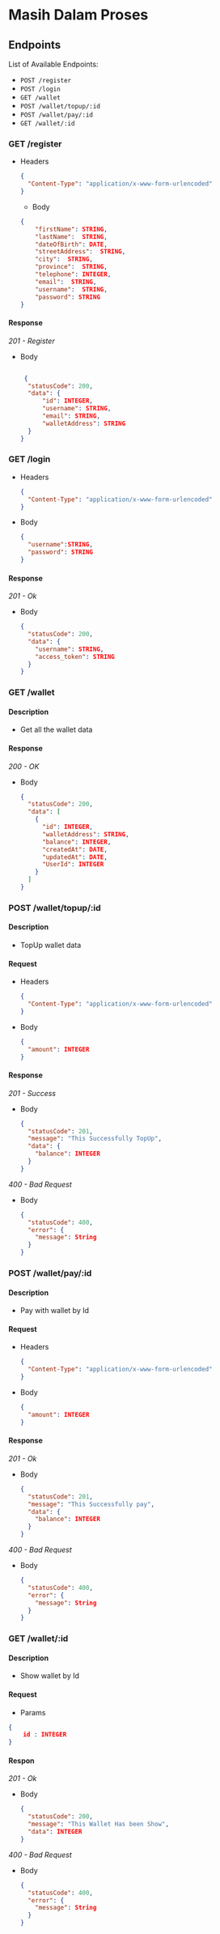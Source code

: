 # Masih Dalam Proses

## Endpoints

List of Available Endpoints:

- `POST /register`
- `POST /login`
- `GET /wallet`
- `POST /wallet/topup/:id`
- `POST /wallet/pay/:id`
- `GET /wallet/:id`

### GET /register

- Headers
  ```json
  {
    "Content-Type": "application/x-www-form-urlencoded"
  }
  ```
  - Body
  ```json
  {
      "firstName": STRING,
      "lastName":  STRING,
      "dateOfBirth": DATE,
      "streetAddress":  STRING,
      "city":  STRING,
      "province":  STRING,
      "telephone": INTEGER,
      "email":  STRING,
      "username":  STRING,
      "password": STRING
  }
  ```

#### Response

_201 - Register_

- Body

  ```json

   {
    "statusCode": 200,
    "data": {
        "id": INTEGER,
        "username": STRING,
        "email": STRING,
        "walletAddress": STRING
    }
  }
  ```

### GET /login

- Headers
  ```json
  {
    "Content-Type": "application/x-www-form-urlencoded"
  }
  ```
- Body
  ```json
  {
    "username":STRING,
    "password": STRING
  }
  ```

#### Response

_201 - Ok_

- Body

  ```json
  {
    "statusCode": 200,
    "data": {
      "username": STRING,
      "access_token": STRING
    }
  }
  ```

### GET /wallet

#### Description

- Get all the wallet data

#### Response

_200 - OK_

- Body
  ```json
  {
    "statusCode": 200,
    "data": [
      {
        "id": INTEGER,
        "walletAddress": STRING,
        "balance": INTEGER,
        "createdAt": DATE,
        "updatedAt": DATE,
        "UserId": INTEGER
      }
    ]
  }
  ```

### POST /wallet/topup/:id

#### Description

- TopUp wallet data

#### Request

- Headers
  ```json
  {
    "Content-Type": "application/x-www-form-urlencoded"
  }
  ```
- Body
  ```json
  {
    "amount": INTEGER
  }
  ```

#### Response

_201 - Success_

- Body
  ```json
  {
    "statusCode": 201,
    "message": "This Successfully TopUp",
    "data": {
      "balance": INTEGER
    }
  }
  ```

_400 - Bad Request_

- Body
  ```json
  {
    "statusCode": 400,
    "error": {
      "message": String
    }
  }
  ```

### POST /wallet/pay/:id

#### Description

- Pay with wallet by Id

#### Request

- Headers
  ```json
  {
    "Content-Type": "application/x-www-form-urlencoded"
  }
  ```
- Body
  ```json
  {
    "amount": INTEGER
  }
  ```

#### Response

_201 - Ok_

- Body
  ```json
  {
    "statusCode": 201,
    "message": "This Successfully pay",
    "data": {
      "balance": INTEGER
    }
  }
  ```

_400 - Bad Request_

- Body
  ```json
  {
    "statusCode": 400,
    "error": {
      "message": String
    }
  }
  ```

### GET /wallet/:id

#### Description

- Show wallet by Id

#### Request

- Params

```json
{
    id : INTEGER
}
```

#### Respon

_201 - Ok_

- Body
  ```json
  {
    "statusCode": 200,
    "message": "This Wallet Has been Show",
    "data": INTEGER
  }
  ```

_400 - Bad Request_

- Body
  ```json
  {
    "statusCode": 400,
    "error": {
      "message": String
    }
  }
  ```
